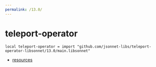 ```yaml
---
permalink: /13.0/
---
```


# teleport-operator

```jsonnet
local teleport-operator = import "github.com/jsonnet-libs/teleport-operator-libsonnet/13.0/main.libsonnet"
```



* [resources](resources/index.md)